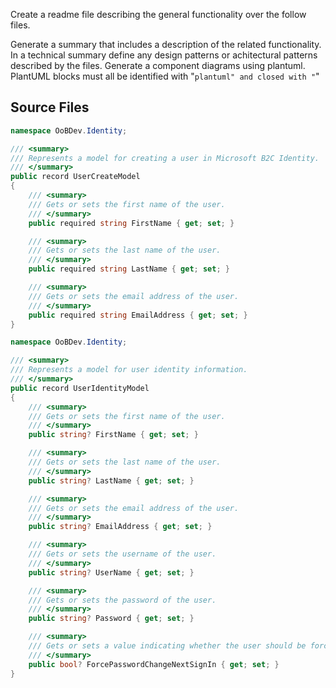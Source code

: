 Create a readme file describing the general functionality over the follow files.

Generate a summary that includes a description of the related functionality.
In a technical summary define any design patterns or achitectural patterns described by the files.
Generate a component diagrams using plantuml.
PlantUML blocks must all be identified with "```plantuml" and closed with "```"

## Source Files

```UserCreateModel.cs
namespace OoBDev.Identity;

/// <summary>
/// Represents a model for creating a user in Microsoft B2C Identity.
/// </summary>
public record UserCreateModel
{
    /// <summary>
    /// Gets or sets the first name of the user.
    /// </summary>
    public required string FirstName { get; set; }

    /// <summary>
    /// Gets or sets the last name of the user.
    /// </summary>
    public required string LastName { get; set; }

    /// <summary>
    /// Gets or sets the email address of the user.
    /// </summary>
    public required string EmailAddress { get; set; }
}

```

```UserIdentityModel.cs
namespace OoBDev.Identity;

/// <summary>
/// Represents a model for user identity information.
/// </summary>
public record UserIdentityModel
{
    /// <summary>
    /// Gets or sets the first name of the user.
    /// </summary>
    public string? FirstName { get; set; }

    /// <summary>
    /// Gets or sets the last name of the user.
    /// </summary>
    public string? LastName { get; set; }

    /// <summary>
    /// Gets or sets the email address of the user.
    /// </summary>
    public string? EmailAddress { get; set; }

    /// <summary>
    /// Gets or sets the username of the user.
    /// </summary>
    public string? UserName { get; set; }

    /// <summary>
    /// Gets or sets the password of the user.
    /// </summary>
    public string? Password { get; set; }

    /// <summary>
    /// Gets or sets a value indicating whether the user should be forced to change their password at the next sign-in.
    /// </summary>
    public bool? ForcePasswordChangeNextSignIn { get; set; }
}

```

